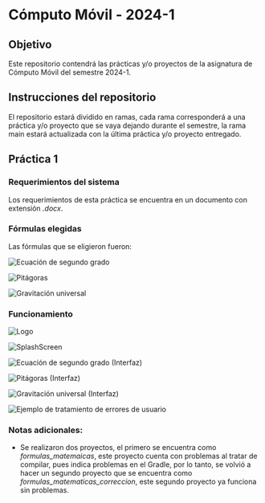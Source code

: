 ﻿# Cómputo Móvil - 2024-1

## Objetivo
Este repositorio contendrá las prácticas y/o proyectos de la asignatura de Cómputo Móvil del semestre 2024-1.

## Instrucciones del repositorio
El repositorio estará dividido en ramas, cada rama corresponderá a una práctica y/o proyecto que se vaya dejando durante el semestre, la rama main estará actualizada con la última práctica y/o proyecto entregado.

## Práctica 1

### Requerimientos del sistema
Los requerimientos de esta práctica se encuentra en un documento con extensión *.docx*.

### Fórmulas elegidas
Las fórmulas que se eligieron fueron: 
 
![Ecuación de segundo grado](https://github.com/oAlejandroSanchez/Computo_Movil_Practicas/blob/Practica_1/images/chicharronera.jpg)

![Pitágoras](https://github.com/oAlejandroSanchez/Computo_Movil_Practicas/blob/Practica_1/images/pitagoras.png)

![Gravitación universal](https://github.com/oAlejandroSanchez/Computo_Movil_Practicas/blob/Practica_1/images/gravitacion_universal.jpg)

### Funcionamiento
![Logo](https://github.com/oAlejandroSanchez/Computo_Movil_Practicas/blob/Practica_1/images/imagen1.png)

![SplashScreen](https://github.com/oAlejandroSanchez/Computo_Movil_Practicas/blob/Practica_1/images/imagen2.png)

![Ecuación de segundo grado (Interfaz)](https://github.com/oAlejandroSanchez/Computo_Movil_Practicas/blob/Practica_1/images/imagen3.png)

![Pitágoras (Interfaz)](https://github.com/oAlejandroSanchez/Computo_Movil_Practicas/blob/Practica_1/images/imagen4.png)

![Gravitación universal (Interfaz)](https://github.com/oAlejandroSanchez/Computo_Movil_Practicas/blob/Practica_1/images/imagen5.png)

![Ejemplo de tratamiento de errores de usuario](https://github.com/oAlejandroSanchez/Computo_Movil_Practicas/blob/Practica_1/images/imagen6.png)

### Notas adicionales:
* Se realizaron dos proyectos, el primero se encuentra como *formulas_matemaicas*, este proyecto cuenta con problemas al tratar de compilar, pues indica problemas en el Gradle, por lo tanto, se volvió a hacer un segundo proyecto que se encuentra como *formulas_matematicas_correccion*, este segundo proyecto ya funciona sin problemas.